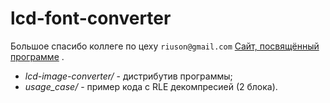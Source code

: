 # lcd-font-converter
Большое спасибо коллеге по цеху `riuson@gmail.com`
[Сайт, посвящённый программе](http://www.riuson.com/lcd-image-converter "Сайт, посвящённый программе") .

- *lcd-image-converter/* - дистрибутив программы;
- *usage_case/* - пример кода с RLE декомпресией (2 блока).
